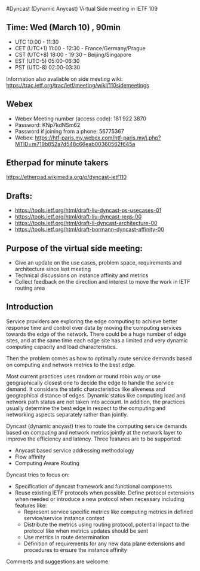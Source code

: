 #Dyncast (Dynamic Anycast) Virtual Side meeting in IETF 109

## Time: Wed (March 10) , 90min
   - UTC 10:00 - 11:30
   - CET (UTC+1) 11:00 - 12:30 - France/Germany/Prague
   - CST (UTC+8) 18:00 - 19:30 – Beijing/Singapore
   - EST (UTC-5) 05:00-06:30
   - PST (UTC-8) 02:00-03:30

Information also available on side meeting wiki: https://trac.ietf.org/trac/ietf/meeting/wiki/110sidemeetings

## Webex
- Webex Meeting number (access code): 181 922 3870
- Password: KNp7kdNSm62
- Password if joining from a phone: 56775367
- Webex: https://htf-paris.my.webex.com/htf-paris.my/j.php?MTID=m719b852a7d548c66eab00360562f645a

## Etherpad for minute takers
https://etherpad.wikimedia.org/p/dyncast-ietf110

## Drafts:
- https://tools.ietf.org/html/draft-liu-dyncast-ps-usecases-01
- https://tools.ietf.org/html/draft-liu-dyncast-reqs-00
- https://tools.ietf.org/html/draft-li-dyncast-architecture-00
- https://tools.ietf.org/html/draft-bormann-dyncast-affinity-00

## Purpose of the virtual side meeting:
- Give an update on the use cases, problem space, requirements and architecture since last meeting
- Technical discussions on instance affinity and metrics
- Collect feedback on the direction and interest to move the work in IETF routing area 


## Introduction
Service providers are exploring the edge computing to achieve better response time and control over data by moving the computing services towards the edge of the network. 
There could be a huge number of edge sites, and at the same time each edge site has a limited and very dynamic computing capacity and load characteristics. 

Then the problem comes as how to optimally route service demands based on computing and network metrics to the best edge. 

Most current practices uses random or round robin way or use geographically closest one to decide the edge to handle the service demand. It considers the static characteristics like aliveness and geographical distance of edges. Dynamic status like computing load and network path status are not taken into account. In addition, the practices usually determine the best edge in respect to the computing and networking aspects separately rather than jointly.  

Dyncast (dynamic ancyast) tries to route the computing service demands based on computing and network metrics jointly at the network layer to improve the efficiency and latency. Three features are to be supported:
* Anycast based service addressing methodology 
* Flow affinity
* Computing Aware Routing

Dyncast tries to focus on:
* Specification of dyncast framework and functional components 
* Reuse existing IETF protocols when possible. Define protocol extensions when needed or introduce a new protocol when necessary including features like:
  - Represent service specific metrics like computing metrics in defined service/service instance context 
  - Distribute the metrics using routing protocol, potential inpact to the protocol like when metrics updates should be sent
  - Use  metrics in route determination
  - Definition of requirements for any new data plane extensions and procedures to ensure the instance affinity

Comments and suggestions are welcome. 
